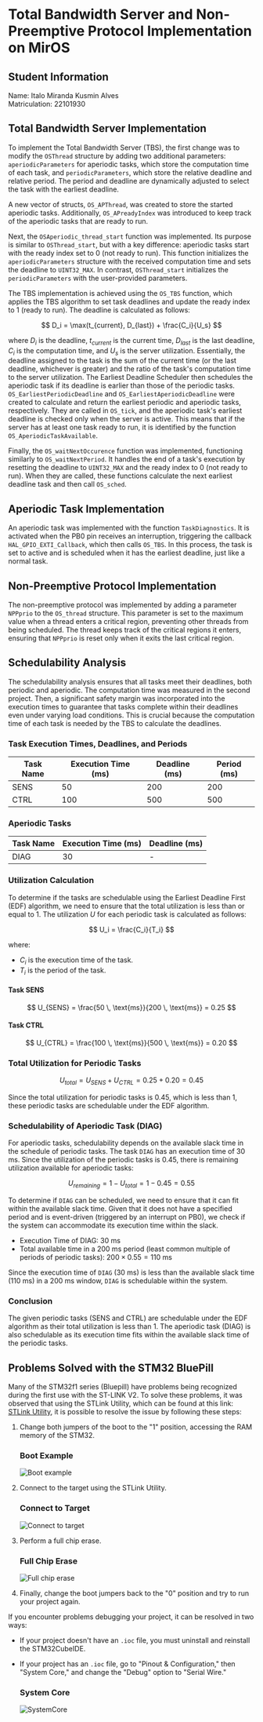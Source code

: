 # Total Bandwidth Server and Non-Preemptive Protocol Implementation on MirOS

## Student Information

Name: Italo Miranda Kusmin Alves  
Matriculation: 22101930

## Total Bandwidth Server Implementation

To implement the Total Bandwidth Server (TBS), the first change was to modify the `OSThread` structure by adding two additional parameters: `aperiodicParameters` for aperiodic tasks, which store the computation time of each task, and `periodicParameters`, which store the relative deadline and relative period. The period and deadline are dynamically adjusted to select the task with the earliest deadline.

A new vector of structs, `OS_APThread`, was created to store the started aperiodic tasks. Additionally, `OS_APreadyIndex` was introduced to keep track of the aperiodic tasks that are ready to run.

Next, the `OSAperiodic_thread_start` function was implemented. Its purpose is similar to `OSThread_start`, but with a key difference: aperiodic tasks start with the ready index set to 0 (not ready to run). This function initializes the `aperiodicParameters` structure with the received computation time and sets the deadline to `UINT32_MAX`. In contrast, `OSThread_start` initializes the `periodicParameters` with the user-provided parameters.

The TBS implementation is achieved using the `OS_TBS` function, which applies the TBS algorithm to set task deadlines and update the ready index to 1 (ready to run). The deadline is calculated as follows:

$$
D_i = \max(t_{current}, D_{last}) + \frac{C_i}{U_s}
$$

where  $D_i$ is the deadline, $t_{current}$ is the current time, $D_{last}$ is the last deadline, $C_i$ is the computation time, and $U_s$ is the server utilization. Essentially, the deadline assigned to the task is the sum of the current time (or the last deadline, whichever is greater) and the ratio of the task's computation time to the server utilization. The Earliest Deadline Scheduler then schedules the aperiodic task if its deadline is earlier than those of the periodic tasks. `OS_EarliestPeriodicDeadline` and `OS_EarliestAperiodicDeadline` were created to calculate and return the earliest periodic and aperiodic tasks, respectively. They are called in `OS_tick`, and the aperiodic task's earliest deadline is checked only when the server is active. This means that if the server has at least one task ready to run, it is identified by the function `OS_AperiodicTaskAvailable`.

Finally, the `OS_waitNextOccurence` function was implemented, functioning similarly to `OS_waitNextPeriod`. It handles the end of a task's execution by resetting the deadline to `UINT32_MAX` and the ready index to 0 (not ready to run). When they are called, these functions calculate the next earliest deadline task and then call `OS_sched`.


## Aperiodic Task Implementation

An aperiodic task was implemented with the function `TaskDiagnostics`. It is activated when the PB0 pin receives an interruption, triggering the callback `HAL_GPIO_EXTI_Callback`, which then calls `OS_TBS`. In this process, the task is set to active and is scheduled when it has the earliest deadline, just like a normal task.

## Non-Preemptive Protocol Implementation

The non-preemptive protocol was implemented by adding a parameter `NPPprio` to the `OS_thread` structure. This parameter is set to the maximum value when a thread enters a critical region, preventing other threads from being scheduled. The thread keeps track of the critical regions it enters, ensuring that `NPPprio` is reset only when it exits the last critical region.

## Schedulability Analysis

The schedulability analysis ensures that all tasks meet their deadlines, both periodic and aperiodic. The computation time was measured in the second project. Then, a significant safety margin was incorporated into the execution times to guarantee that tasks complete within their deadlines even under varying load conditions. This is crucial because the computation time of each task is needed by the TBS to calculate the deadlines.

### Task Execution Times, Deadlines, and Periods

| Task Name | Execution Time (ms) | Deadline (ms) | Period (ms) |
|-----------|----------------------|---------------|-------------|
| SENS      | 50                   | 200           | 200         |
| CTRL      | 100                  | 500           | 500         |

### Aperiodic Tasks

| Task Name | Execution Time (ms) | Deadline (ms) |
|-----------|----------------------|---------------|
| DIAG      | 30                   | -             |

### Utilization Calculation

To determine if the tasks are schedulable using the Earliest Deadline First (EDF) algorithm, we need to ensure that the total utilization is less than or equal to 1. The utilization $U$ for each periodic task is calculated as follows:

$$ U_i = \frac{C_i}{T_i} $$

where:
- $C_i$ is the execution time of the task.
- $T_i$ is the period of the task.

#### Task SENS
$$ U_{SENS} = \frac{50 \, \text{ms}}{200 \, \text{ms}} = 0.25 $$

#### Task CTRL
$$ U_{CTRL} = \frac{100 \, \text{ms}}{500 \, \text{ms}} = 0.20 $$

### Total Utilization for Periodic Tasks
$$ U_{total} = U_{SENS} + U_{CTRL} = 0.25 + 0.20 = 0.45 $$

Since the total utilization for periodic tasks is 0.45, which is less than 1, these periodic tasks are schedulable under the EDF algorithm.

### Schedulability of Aperiodic Task (DIAG)

For aperiodic tasks, schedulability depends on the available slack time in the schedule of periodic tasks. The task `DIAG` has an execution time of 30 ms. Since the utilization of the periodic tasks is 0.45, there is remaining utilization available for aperiodic tasks:

$$ U_{remaining} = 1 - U_{total} = 1 - 0.45 = 0.55 $$

To determine if `DIAG` can be scheduled, we need to ensure that it can fit within the available slack time. Given that it does not have a specified period and is event-driven (triggered by an interrupt on PB0), we check if the system can accommodate its execution time within the slack.

- Execution Time of DIAG: 30 ms
- Total available time in a 200 ms period (least common multiple of periods of periodic tasks): $200 \times 0.55 = 110 \ \text{ms}$

Since the execution time of `DIAG` (30 ms) is less than the available slack time (110 ms) in a 200 ms window, `DIAG` is schedulable within the system.

### Conclusion

The given periodic tasks (SENS and CTRL) are schedulable under the EDF algorithm as their total utilization is less than 1. The aperiodic task (DIAG) is also schedulable as its execution time fits within the available slack time of the periodic tasks.

## Problems Solved with the STM32 BluePill

Many of the STM32f1 series (Bluepill) have problems being recognized during the first use with the ST-LINK V2. To solve these problems, it was observed that using the STLink Utility, which can be found at this link: [STLink Utility](https://www.st.com/en/development-tools/stsw-link004.html), it is possible to resolve the issue by following these steps:

1. Change both jumpers of the boot to the "1" position, accessing the RAM memory of the STM32.
   
   ### Boot Example
   ![Boot example](./BOOTSTM.png)

2. Connect to the target using the STLink Utility.
   
   ### Connect to Target
   ![Connect to target](./Connect.png)

3. Perform a full chip erase.
   
   ### Full Chip Erase
   ![Full chip erase](./Erase.png)

4. Finally, change the boot jumpers back to the "0" position and try to run your project again.

If you encounter problems debugging your project, it can be resolved in two ways:
- If your project doesn't have an `.ioc` file, you must uninstall and reinstall the STM32CubeIDE.
- If your project has an `.ioc` file, go to "Pinout & Configuration," then "System Core," and change the "Debug" option to "Serial Wire."

  ### System Core
   ![SystemCore](./SystemCore.png)
